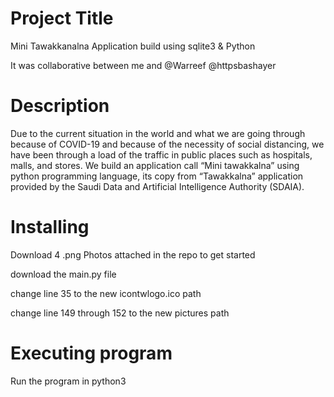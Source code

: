 # Project Title
Mini Tawakkanalna Application build using sqlite3 & Python 

It was collaborative between me and @Warreef @httpsbashayer

# Description
Due to the current situation in the world and what we are going through because of COVID-19
and because of the necessity of social distancing, we have been through a load of the traffic in
public places such as hospitals, malls, and stores. 
We build an application call “Mini tawakkalna” using python programming language, 
its copy from “Tawakkalna” application provided by the Saudi Data and Artificial Intelligence Authority (SDAIA). 

# Installing
Download 4 .png Photos attached in the repo to get started

download the main.py file 

change line 35 to the new icontwlogo.ico path 

change line 149 through 152 to the new pictures path 

# Executing program
Run the program in python3 
